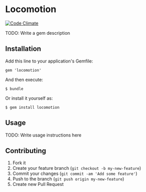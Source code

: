 # Locomotion
[![Code Climate](https://codeclimate.com/github/JonRowe/locomotion.png)](https://codeclimate.com/github/JonRowe/locomotion)

TODO: Write a gem description

## Installation

Add this line to your application's Gemfile:

    gem 'locomotion'

And then execute:

    $ bundle

Or install it yourself as:

    $ gem install locomotion

## Usage

TODO: Write usage instructions here

## Contributing

1. Fork it
2. Create your feature branch (`git checkout -b my-new-feature`)
3. Commit your changes (`git commit -am 'Add some feature'`)
4. Push to the branch (`git push origin my-new-feature`)
5. Create new Pull Request
